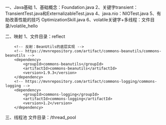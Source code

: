 一、Java基础
	1、基础概念：Foundation.java
	2、关键字transient：TransientTest.java和ExternalizableTest.java
	4、java.nio：NIOTest.java
	5、有助改善性能的技巧 OptimizationSkill.java
	6、volatile关键字+多线程：文件目录/volatile_hello
	
二、映射
	1、文件目录：reflect

		<!-- 反射：BeanUtils的底层实现 -->
		<!-- https://mvnrepository.com/artifact/commons-beanutils/commons-beanutils -->
		<dependency>
			<groupId>commons-beanutils</groupId>
			<artifactId>commons-beanutils</artifactId>
			<version>1.9.3</version>
		</dependency>
		<!-- https://mvnrepository.com/artifact/commons-logging/commons-logging -->
		<dependency>
			<groupId>commons-logging</groupId>
			<artifactId>commons-logging</artifactId>
			<version>1.2</version>
		</dependency>
		
三、线程池
文件目录：/thread_pool

